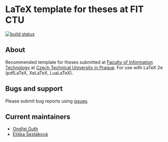 LaTeX template for theses at FIT CTU
===================================

[![build status](https://gitlab.fit.cvut.cz/theses-templates/FITthesis-LaTeX/badges/master/build.svg)](https://gitlab.fit.cvut.cz/theses-templates/FITthesis-LaTeX/commits/master)


About
-----

Recommended template for theses submitted at [Faculty of Information Technology](https://fit.cvut.cz) at [Czech Technical University in Prague](https://cvut.cz). For use with LaTeX 2e (pdfLaTeX, XeLaTeX, LuaLaTeX).


Bugs and support
--------

Please submit bug reports using [issues](https://gitlab.fit.cvut.cz/theses-templates/FITthesis-LaTeX/issues).


Current maintainers
-------------------

* [Ondřej Guth](https://usermap.cvut.cz/profile/guthondr)
* [Eliška Šestáková](https://usermap.cvut.cz/profile/sestaeli)




